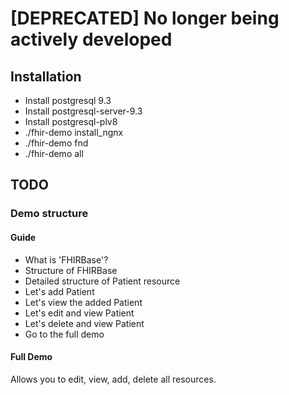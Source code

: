 # [DEPRECATED] No longer being actively developed

## Installation

* Install postgresql 9.3
* Install postgresql-server-9.3
* Install postgresql-plv8
* ./fhir-demo install_ngnx
* ./fhir-demo fnd
* ./fhir-demo all

## TODO
### Demo structure

#### Guide
* What is 'FHIRBase'?
* Structure of FHIRBase
* Detailed structure of Patient resource
* Let's add Patient
* Let's view the added Patient
* Let's edit and view Patient
* Let's delete and view Patient
* Go to the full demo

#### Full Demo
Allows you to edit, view, add, delete all resources.
